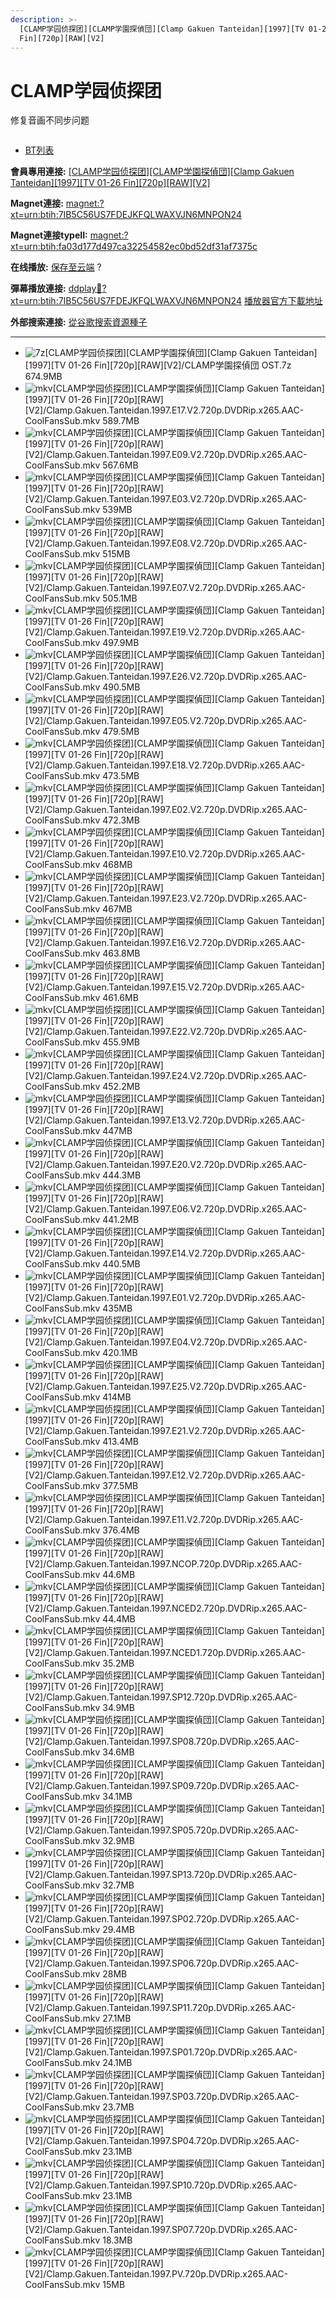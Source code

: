 ```yaml
---
description: >-
  [CLAMP学园侦探团][CLAMP学園探偵団][Clamp Gakuen Tanteidan][1997][TV 01-26
  Fin][720p][RAW][V2]
---
```


# CLAMP学园侦探团

&#x20;修复音画不同步问题



<figure><img src="https://www.jvcmusic.co.jp/img/jackets/VEATP-41881.jpg" alt=""><figcaption></figcaption></figure>

* [BT列表](https://share.dmhy.org/topics/view/660120_CLAMP_CLAMP_Clamp_Gakuen_Tanteidan_1997_TV_01-26_Fin_720p_RAW_V2.html#tabs-1)

**會員專用連接:** [\[CLAMP学园侦探团\]\[CLAMP学園探偵団\]\[Clamp Gakuen Tanteidan\]\[1997\]\[TV 01-26 Fin\]\[720p\]\[RAW\]\[V2\]](https://dl.dmhy.org/2024/01/08/fa03d177d497ca32254582ec0bd52df31af7375c.torrent)

**Magnet連接:** [magnet:?xt=urn:btih:7IB5C56US7FDEJKFQLWAXVJN6MNPON24](https://magnet/?xt=urn:btih:7IB5C56US7FDEJKFQLWAXVJN6MNPON24\&dn=\&tr=http%3A%2F%2F104.143.10.186%3A8000%2Fannounce\&tr=udp%3A%2F%2F104.143.10.186%3A8000%2Fannounce\&tr=http%3A%2F%2Ftracker.openbittorrent.com%3A80%2Fannounce\&tr=http%3A%2F%2Ftracker3.itzmx.com%3A6961%2Fannounce\&tr=http%3A%2F%2Ftracker4.itzmx.com%3A2710%2Fannounce\&tr=http%3A%2F%2Ftracker.publicbt.com%3A80%2Fannounce\&tr=http%3A%2F%2Ftracker.prq.to%2Fannounce\&tr=http%3A%2F%2Fopen.acgtracker.com%3A1096%2Fannounce\&tr=https%3A%2F%2Ft-115.rhcloud.com%2Fonly_for_ylbud\&tr=http%3A%2F%2Ftracker1.itzmx.com%3A8080%2Fannounce\&tr=http%3A%2F%2Ftracker2.itzmx.com%3A6961%2Fannounce\&tr=udp%3A%2F%2Ftracker1.itzmx.com%3A8080%2Fannounce\&tr=udp%3A%2F%2Ftracker2.itzmx.com%3A6961%2Fannounce\&tr=udp%3A%2F%2Ftracker3.itzmx.com%3A6961%2Fannounce\&tr=udp%3A%2F%2Ftracker4.itzmx.com%3A2710%2Fannounce\&tr=http%3A%2F%2Fnyaa.tracker.wf%3A7777%2Fannounce)

**Magnet連接typeII:** [magnet:?xt=urn:btih:fa03d177d497ca32254582ec0bd52df31af7375c](https://magnet/?xt=urn:btih:fa03d177d497ca32254582ec0bd52df31af7375c)

**在线播放:** [保存至云端](https://mypikpak.com/drive/url-checker?url=magnet:?xt=urn:btih:fa03d177d497ca32254582ec0bd52df31af7375c) ?

**彈幕播放連接:** [ddplay:magnet:?xt=urn:btih:7IB5C56US7FDEJKFQLWAXVJN6MNPON24](ddplay:magnet:?xt=urn:btih:7IB5C56US7FDEJKFQLWAXVJN6MNPON24\&dn=\&tr=http%3A%2F%2F104.143.10.186%3A8000%2Fannounce\&tr=udp%3A%2F%2F104.143.10.186%3A8000%2Fannounce\&tr=http%3A%2F%2Ftracker.openbittorrent.com%3A80%2Fannounce\&tr=http%3A%2F%2Ftracker3.itzmx.com%3A6961%2Fannounce\&tr=http%3A%2F%2Ftracker4.itzmx.com%3A2710%2Fannounce\&tr=http%3A%2F%2Ftracker.publicbt.com%3A80%2Fannounce\&tr=http%3A%2F%2Ftracker.prq.to%2Fannounce\&tr=http%3A%2F%2Fopen.acgtracker.com%3A1096%2Fannounce\&tr=https%3A%2F%2Ft-115.rhcloud.com%2Fonly_for_ylbud\&tr=http%3A%2F%2Ftracker1.itzmx.com%3A8080%2Fannounce\&tr=http%3A%2F%2Ftracker2.itzmx.com%3A6961%2Fannounce\&tr=udp%3A%2F%2Ftracker1.itzmx.com%3A8080%2Fannounce\&tr=udp%3A%2F%2Ftracker2.itzmx.com%3A6961%2Fannounce\&tr=udp%3A%2F%2Ftracker3.itzmx.com%3A6961%2Fannounce\&tr=udp%3A%2F%2Ftracker4.itzmx.com%3A2710%2Fannounce\&tr=http%3A%2F%2Fnyaa.tracker.wf%3A7777%2Fannounce) [播放器官方下載地址](http://www.dandanplay.com/?from=dmhy)

**外部搜索連接:** [從谷歌搜索資源種子](https://www.google.com/search?oe=utf-8\&q=fa03d177d497ca32254582ec0bd52df31af7375c)

***

* ![7z](https://share.dmhy.org/images/icon/7z.gif)\[CLAMP学园侦探团]\[CLAMP学園探偵団]\[Clamp Gakuen Tanteidan]\[1997]\[TV 01-26 Fin]\[720p]\[RAW]\[V2]/CLAMP学園探偵団 OST.7z 674.9MB
* ![mkv](https://share.dmhy.org/images/icon/mkv.gif)\[CLAMP学园侦探团]\[CLAMP学園探偵団]\[Clamp Gakuen Tanteidan]\[1997]\[TV 01-26 Fin]\[720p]\[RAW]\[V2]/Clamp.Gakuen.Tanteidan.1997.E17.V2.720p.DVDRip.x265.AAC-CoolFansSub.mkv 589.7MB
* ![mkv](https://share.dmhy.org/images/icon/mkv.gif)\[CLAMP学园侦探团]\[CLAMP学園探偵団]\[Clamp Gakuen Tanteidan]\[1997]\[TV 01-26 Fin]\[720p]\[RAW]\[V2]/Clamp.Gakuen.Tanteidan.1997.E09.V2.720p.DVDRip.x265.AAC-CoolFansSub.mkv 567.6MB
* ![mkv](https://share.dmhy.org/images/icon/mkv.gif)\[CLAMP学园侦探团]\[CLAMP学園探偵団]\[Clamp Gakuen Tanteidan]\[1997]\[TV 01-26 Fin]\[720p]\[RAW]\[V2]/Clamp.Gakuen.Tanteidan.1997.E03.V2.720p.DVDRip.x265.AAC-CoolFansSub.mkv 539MB
* ![mkv](https://share.dmhy.org/images/icon/mkv.gif)\[CLAMP学园侦探团]\[CLAMP学園探偵団]\[Clamp Gakuen Tanteidan]\[1997]\[TV 01-26 Fin]\[720p]\[RAW]\[V2]/Clamp.Gakuen.Tanteidan.1997.E08.V2.720p.DVDRip.x265.AAC-CoolFansSub.mkv 515MB
* ![mkv](https://share.dmhy.org/images/icon/mkv.gif)\[CLAMP学园侦探团]\[CLAMP学園探偵団]\[Clamp Gakuen Tanteidan]\[1997]\[TV 01-26 Fin]\[720p]\[RAW]\[V2]/Clamp.Gakuen.Tanteidan.1997.E07.V2.720p.DVDRip.x265.AAC-CoolFansSub.mkv 505.1MB
* ![mkv](https://share.dmhy.org/images/icon/mkv.gif)\[CLAMP学园侦探团]\[CLAMP学園探偵団]\[Clamp Gakuen Tanteidan]\[1997]\[TV 01-26 Fin]\[720p]\[RAW]\[V2]/Clamp.Gakuen.Tanteidan.1997.E19.V2.720p.DVDRip.x265.AAC-CoolFansSub.mkv 497.9MB
* ![mkv](https://share.dmhy.org/images/icon/mkv.gif)\[CLAMP学园侦探团]\[CLAMP学園探偵団]\[Clamp Gakuen Tanteidan]\[1997]\[TV 01-26 Fin]\[720p]\[RAW]\[V2]/Clamp.Gakuen.Tanteidan.1997.E26.V2.720p.DVDRip.x265.AAC-CoolFansSub.mkv 490.5MB
* ![mkv](https://share.dmhy.org/images/icon/mkv.gif)\[CLAMP学园侦探团]\[CLAMP学園探偵団]\[Clamp Gakuen Tanteidan]\[1997]\[TV 01-26 Fin]\[720p]\[RAW]\[V2]/Clamp.Gakuen.Tanteidan.1997.E05.V2.720p.DVDRip.x265.AAC-CoolFansSub.mkv 479.5MB
* ![mkv](https://share.dmhy.org/images/icon/mkv.gif)\[CLAMP学园侦探团]\[CLAMP学園探偵団]\[Clamp Gakuen Tanteidan]\[1997]\[TV 01-26 Fin]\[720p]\[RAW]\[V2]/Clamp.Gakuen.Tanteidan.1997.E18.V2.720p.DVDRip.x265.AAC-CoolFansSub.mkv 473.5MB
* ![mkv](https://share.dmhy.org/images/icon/mkv.gif)\[CLAMP学园侦探团]\[CLAMP学園探偵団]\[Clamp Gakuen Tanteidan]\[1997]\[TV 01-26 Fin]\[720p]\[RAW]\[V2]/Clamp.Gakuen.Tanteidan.1997.E02.V2.720p.DVDRip.x265.AAC-CoolFansSub.mkv 472.3MB
* ![mkv](https://share.dmhy.org/images/icon/mkv.gif)\[CLAMP学园侦探团]\[CLAMP学園探偵団]\[Clamp Gakuen Tanteidan]\[1997]\[TV 01-26 Fin]\[720p]\[RAW]\[V2]/Clamp.Gakuen.Tanteidan.1997.E10.V2.720p.DVDRip.x265.AAC-CoolFansSub.mkv 468MB
* ![mkv](https://share.dmhy.org/images/icon/mkv.gif)\[CLAMP学园侦探团]\[CLAMP学園探偵団]\[Clamp Gakuen Tanteidan]\[1997]\[TV 01-26 Fin]\[720p]\[RAW]\[V2]/Clamp.Gakuen.Tanteidan.1997.E23.V2.720p.DVDRip.x265.AAC-CoolFansSub.mkv 467MB
* ![mkv](https://share.dmhy.org/images/icon/mkv.gif)\[CLAMP学园侦探团]\[CLAMP学園探偵団]\[Clamp Gakuen Tanteidan]\[1997]\[TV 01-26 Fin]\[720p]\[RAW]\[V2]/Clamp.Gakuen.Tanteidan.1997.E16.V2.720p.DVDRip.x265.AAC-CoolFansSub.mkv 463.8MB
* ![mkv](https://share.dmhy.org/images/icon/mkv.gif)\[CLAMP学园侦探团]\[CLAMP学園探偵団]\[Clamp Gakuen Tanteidan]\[1997]\[TV 01-26 Fin]\[720p]\[RAW]\[V2]/Clamp.Gakuen.Tanteidan.1997.E15.V2.720p.DVDRip.x265.AAC-CoolFansSub.mkv 461.6MB
* ![mkv](https://share.dmhy.org/images/icon/mkv.gif)\[CLAMP学园侦探团]\[CLAMP学園探偵団]\[Clamp Gakuen Tanteidan]\[1997]\[TV 01-26 Fin]\[720p]\[RAW]\[V2]/Clamp.Gakuen.Tanteidan.1997.E22.V2.720p.DVDRip.x265.AAC-CoolFansSub.mkv 455.9MB
* ![mkv](https://share.dmhy.org/images/icon/mkv.gif)\[CLAMP学园侦探团]\[CLAMP学園探偵団]\[Clamp Gakuen Tanteidan]\[1997]\[TV 01-26 Fin]\[720p]\[RAW]\[V2]/Clamp.Gakuen.Tanteidan.1997.E24.V2.720p.DVDRip.x265.AAC-CoolFansSub.mkv 452.2MB
* ![mkv](https://share.dmhy.org/images/icon/mkv.gif)\[CLAMP学园侦探团]\[CLAMP学園探偵団]\[Clamp Gakuen Tanteidan]\[1997]\[TV 01-26 Fin]\[720p]\[RAW]\[V2]/Clamp.Gakuen.Tanteidan.1997.E13.V2.720p.DVDRip.x265.AAC-CoolFansSub.mkv 447MB
* ![mkv](https://share.dmhy.org/images/icon/mkv.gif)\[CLAMP学园侦探团]\[CLAMP学園探偵団]\[Clamp Gakuen Tanteidan]\[1997]\[TV 01-26 Fin]\[720p]\[RAW]\[V2]/Clamp.Gakuen.Tanteidan.1997.E20.V2.720p.DVDRip.x265.AAC-CoolFansSub.mkv 444.3MB
* ![mkv](https://share.dmhy.org/images/icon/mkv.gif)\[CLAMP学园侦探团]\[CLAMP学園探偵団]\[Clamp Gakuen Tanteidan]\[1997]\[TV 01-26 Fin]\[720p]\[RAW]\[V2]/Clamp.Gakuen.Tanteidan.1997.E06.V2.720p.DVDRip.x265.AAC-CoolFansSub.mkv 441.2MB
* ![mkv](https://share.dmhy.org/images/icon/mkv.gif)\[CLAMP学园侦探团]\[CLAMP学園探偵団]\[Clamp Gakuen Tanteidan]\[1997]\[TV 01-26 Fin]\[720p]\[RAW]\[V2]/Clamp.Gakuen.Tanteidan.1997.E14.V2.720p.DVDRip.x265.AAC-CoolFansSub.mkv 440.5MB
* ![mkv](https://share.dmhy.org/images/icon/mkv.gif)\[CLAMP学园侦探团]\[CLAMP学園探偵団]\[Clamp Gakuen Tanteidan]\[1997]\[TV 01-26 Fin]\[720p]\[RAW]\[V2]/Clamp.Gakuen.Tanteidan.1997.E01.V2.720p.DVDRip.x265.AAC-CoolFansSub.mkv 435MB
* ![mkv](https://share.dmhy.org/images/icon/mkv.gif)\[CLAMP学园侦探团]\[CLAMP学園探偵団]\[Clamp Gakuen Tanteidan]\[1997]\[TV 01-26 Fin]\[720p]\[RAW]\[V2]/Clamp.Gakuen.Tanteidan.1997.E04.V2.720p.DVDRip.x265.AAC-CoolFansSub.mkv 420.1MB
* ![mkv](https://share.dmhy.org/images/icon/mkv.gif)\[CLAMP学园侦探团]\[CLAMP学園探偵団]\[Clamp Gakuen Tanteidan]\[1997]\[TV 01-26 Fin]\[720p]\[RAW]\[V2]/Clamp.Gakuen.Tanteidan.1997.E25.V2.720p.DVDRip.x265.AAC-CoolFansSub.mkv 414MB
* ![mkv](https://share.dmhy.org/images/icon/mkv.gif)\[CLAMP学园侦探团]\[CLAMP学園探偵団]\[Clamp Gakuen Tanteidan]\[1997]\[TV 01-26 Fin]\[720p]\[RAW]\[V2]/Clamp.Gakuen.Tanteidan.1997.E21.V2.720p.DVDRip.x265.AAC-CoolFansSub.mkv 413.4MB
* ![mkv](https://share.dmhy.org/images/icon/mkv.gif)\[CLAMP学园侦探团]\[CLAMP学園探偵団]\[Clamp Gakuen Tanteidan]\[1997]\[TV 01-26 Fin]\[720p]\[RAW]\[V2]/Clamp.Gakuen.Tanteidan.1997.E12.V2.720p.DVDRip.x265.AAC-CoolFansSub.mkv 377.5MB
* ![mkv](https://share.dmhy.org/images/icon/mkv.gif)\[CLAMP学园侦探团]\[CLAMP学園探偵団]\[Clamp Gakuen Tanteidan]\[1997]\[TV 01-26 Fin]\[720p]\[RAW]\[V2]/Clamp.Gakuen.Tanteidan.1997.E11.V2.720p.DVDRip.x265.AAC-CoolFansSub.mkv 376.4MB
* ![mkv](https://share.dmhy.org/images/icon/mkv.gif)\[CLAMP学园侦探团]\[CLAMP学園探偵団]\[Clamp Gakuen Tanteidan]\[1997]\[TV 01-26 Fin]\[720p]\[RAW]\[V2]/Clamp.Gakuen.Tanteidan.1997.NCOP.720p.DVDRip.x265.AAC-CoolFansSub.mkv 44.6MB
* ![mkv](https://share.dmhy.org/images/icon/mkv.gif)\[CLAMP学园侦探团]\[CLAMP学園探偵団]\[Clamp Gakuen Tanteidan]\[1997]\[TV 01-26 Fin]\[720p]\[RAW]\[V2]/Clamp.Gakuen.Tanteidan.1997.NCED2.720p.DVDRip.x265.AAC-CoolFansSub.mkv 44.4MB
* ![mkv](https://share.dmhy.org/images/icon/mkv.gif)\[CLAMP学园侦探团]\[CLAMP学園探偵団]\[Clamp Gakuen Tanteidan]\[1997]\[TV 01-26 Fin]\[720p]\[RAW]\[V2]/Clamp.Gakuen.Tanteidan.1997.NCED1.720p.DVDRip.x265.AAC-CoolFansSub.mkv 35.2MB
* ![mkv](https://share.dmhy.org/images/icon/mkv.gif)\[CLAMP学园侦探团]\[CLAMP学園探偵団]\[Clamp Gakuen Tanteidan]\[1997]\[TV 01-26 Fin]\[720p]\[RAW]\[V2]/Clamp.Gakuen.Tanteidan.1997.SP12.720p.DVDRip.x265.AAC-CoolFansSub.mkv 34.9MB
* ![mkv](https://share.dmhy.org/images/icon/mkv.gif)\[CLAMP学园侦探团]\[CLAMP学園探偵団]\[Clamp Gakuen Tanteidan]\[1997]\[TV 01-26 Fin]\[720p]\[RAW]\[V2]/Clamp.Gakuen.Tanteidan.1997.SP08.720p.DVDRip.x265.AAC-CoolFansSub.mkv 34.6MB
* ![mkv](https://share.dmhy.org/images/icon/mkv.gif)\[CLAMP学园侦探团]\[CLAMP学園探偵団]\[Clamp Gakuen Tanteidan]\[1997]\[TV 01-26 Fin]\[720p]\[RAW]\[V2]/Clamp.Gakuen.Tanteidan.1997.SP09.720p.DVDRip.x265.AAC-CoolFansSub.mkv 34.1MB
* ![mkv](https://share.dmhy.org/images/icon/mkv.gif)\[CLAMP学园侦探团]\[CLAMP学園探偵団]\[Clamp Gakuen Tanteidan]\[1997]\[TV 01-26 Fin]\[720p]\[RAW]\[V2]/Clamp.Gakuen.Tanteidan.1997.SP05.720p.DVDRip.x265.AAC-CoolFansSub.mkv 32.9MB
* ![mkv](https://share.dmhy.org/images/icon/mkv.gif)\[CLAMP学园侦探团]\[CLAMP学園探偵団]\[Clamp Gakuen Tanteidan]\[1997]\[TV 01-26 Fin]\[720p]\[RAW]\[V2]/Clamp.Gakuen.Tanteidan.1997.SP13.720p.DVDRip.x265.AAC-CoolFansSub.mkv 32.7MB
* ![mkv](https://share.dmhy.org/images/icon/mkv.gif)\[CLAMP学园侦探团]\[CLAMP学園探偵団]\[Clamp Gakuen Tanteidan]\[1997]\[TV 01-26 Fin]\[720p]\[RAW]\[V2]/Clamp.Gakuen.Tanteidan.1997.SP02.720p.DVDRip.x265.AAC-CoolFansSub.mkv 29.4MB
* ![mkv](https://share.dmhy.org/images/icon/mkv.gif)\[CLAMP学园侦探团]\[CLAMP学園探偵団]\[Clamp Gakuen Tanteidan]\[1997]\[TV 01-26 Fin]\[720p]\[RAW]\[V2]/Clamp.Gakuen.Tanteidan.1997.SP06.720p.DVDRip.x265.AAC-CoolFansSub.mkv 28MB
* ![mkv](https://share.dmhy.org/images/icon/mkv.gif)\[CLAMP学园侦探团]\[CLAMP学園探偵団]\[Clamp Gakuen Tanteidan]\[1997]\[TV 01-26 Fin]\[720p]\[RAW]\[V2]/Clamp.Gakuen.Tanteidan.1997.SP11.720p.DVDRip.x265.AAC-CoolFansSub.mkv 27.1MB
* ![mkv](https://share.dmhy.org/images/icon/mkv.gif)\[CLAMP学园侦探团]\[CLAMP学園探偵団]\[Clamp Gakuen Tanteidan]\[1997]\[TV 01-26 Fin]\[720p]\[RAW]\[V2]/Clamp.Gakuen.Tanteidan.1997.SP01.720p.DVDRip.x265.AAC-CoolFansSub.mkv 24.1MB
* ![mkv](https://share.dmhy.org/images/icon/mkv.gif)\[CLAMP学园侦探团]\[CLAMP学園探偵団]\[Clamp Gakuen Tanteidan]\[1997]\[TV 01-26 Fin]\[720p]\[RAW]\[V2]/Clamp.Gakuen.Tanteidan.1997.SP03.720p.DVDRip.x265.AAC-CoolFansSub.mkv 23.7MB
* ![mkv](https://share.dmhy.org/images/icon/mkv.gif)\[CLAMP学园侦探团]\[CLAMP学園探偵団]\[Clamp Gakuen Tanteidan]\[1997]\[TV 01-26 Fin]\[720p]\[RAW]\[V2]/Clamp.Gakuen.Tanteidan.1997.SP04.720p.DVDRip.x265.AAC-CoolFansSub.mkv 23.1MB
* ![mkv](https://share.dmhy.org/images/icon/mkv.gif)\[CLAMP学园侦探团]\[CLAMP学園探偵団]\[Clamp Gakuen Tanteidan]\[1997]\[TV 01-26 Fin]\[720p]\[RAW]\[V2]/Clamp.Gakuen.Tanteidan.1997.SP10.720p.DVDRip.x265.AAC-CoolFansSub.mkv 23.1MB
* ![mkv](https://share.dmhy.org/images/icon/mkv.gif)\[CLAMP学园侦探团]\[CLAMP学園探偵団]\[Clamp Gakuen Tanteidan]\[1997]\[TV 01-26 Fin]\[720p]\[RAW]\[V2]/Clamp.Gakuen.Tanteidan.1997.SP07.720p.DVDRip.x265.AAC-CoolFansSub.mkv 18.3MB
* ![mkv](https://share.dmhy.org/images/icon/mkv.gif)\[CLAMP学园侦探团]\[CLAMP学園探偵団]\[Clamp Gakuen Tanteidan]\[1997]\[TV 01-26 Fin]\[720p]\[RAW]\[V2]/Clamp.Gakuen.Tanteidan.1997.PV.720p.DVDRip.x265.AAC-CoolFansSub.mkv 15MB
